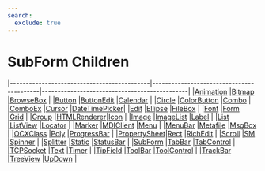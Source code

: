 ```yaml
---
search:
  exclude: true
---
```


<h1 class="heading"><span class="name">SubForm Children</span></h1>

|--------------------------------------------|------------------------------------------|----------------------------------------------|
|[Animation](../objects/animation.md)        |[Bitmap](../objects/bitmap.md)            |[BrowseBox](../objects/browsebox.md)          |
|[Button](../objects/button.md)              |[ButtonEdit](../objects/buttonedit.md)    |[Calendar](../objects/calendar.md)            |
|[Circle](../objects/circle.md)              |[ColorButton](../objects/colorbutton.md)  |[Combo](../objects/combo.md)                  |
|[ComboEx](../objects/comboex.md)            |[Cursor](../objects/cursor.md)            |[DateTimePicker](../objects/datetimepicker.md)|
|[Edit](../objects/edit.md)                  |[Ellipse](../objects/ellipse.md)          |[FileBox](../objects/filebox.md)              |
|[Font](../objects/font.md)                  |[Form](../objects/form.md)                |[Grid](../objects/grid.md)                    |
|[Group](../objects/group.md)                |[HTMLRenderer](../objects/htmlrenderer.md)|[Icon](../objects/icon.md)                    |
|[Image](../objects/image.md)                |[ImageList](../objects/imagelist.md)      |[Label](../objects/label.md)                  |
|[List](../objects/list.md)                  |[ListView](../objects/listview.md)        |[Locator](../objects/locator.md)              |
|[Marker](../objects/marker.md)              |[MDIClient](../objects/mdiclient.md)      |[Menu](../objects/menu.md)                    |
|[MenuBar](../objects/menubar.md)            |[Metafile](../objects/metafile.md)        |[MsgBox](../objects/msgbox.md)                |
|[OCXClass](../objects/ocxclass.md)          |[Poly](../objects/poly.md)                |[ProgressBar](../objects/progressbar.md)      |
|[PropertySheet](../objects/propertysheet.md)|[Rect](../objects/rect.md)                |[RichEdit](../objects/richedit.md)            |
|[Scroll](../objects/scroll.md)              |[SM](../objects/sm.md)                    |[Spinner](../objects/spinner.md)              |
|[Splitter](../objects/splitter.md)          |[Static](../objects/static.md)            |[StatusBar](../objects/statusbar.md)          |
|[SubForm](../objects/subform.md)            |[TabBar](../objects/tabbar.md)            |[TabControl](../objects/tabcontrol.md)        |
|[TCPSocket](../objects/tcpsocket.md)        |[Text](../objects/text.md)                |[Timer](../objects/timer.md)                  |
|[TipField](../objects/tipfield.md)          |[ToolBar](../objects/toolbar.md)          |[ToolControl](../objects/toolcontrol.md)      |
|[TrackBar](../objects/trackbar.md)          |[TreeView](../objects/treeview.md)        |[UpDown](../objects/updown.md)                |
